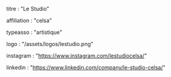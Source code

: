 titre : "Le Studio"

affiliation : "celsa"

typeasso : "artistique"

logo : "/assets/logos/lestudio.png"

instagram : "https://www.instagram.com/lestudiocelsa/"

linkedin : "https://www.linkedin.com/company/le-studio-celsa/"